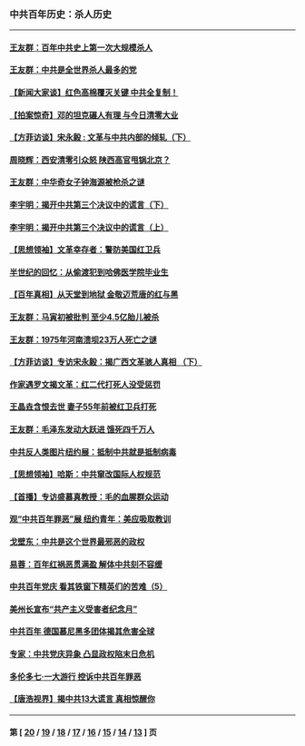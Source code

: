 ### 中共百年历史：杀人历史
---
#### [王友群：百年中共史上第一次大规模杀人](../../pages/nf1176106/n13863785.md?11180430) 
#### [王友群：中共是全世界杀人最多的党](../../pages/nf1176106/n13860689.md?11180430) 
#### [【新闻大家谈】红色高棉覆灭关键 中共全复制！](../../pages/nf1176106/n13850222.md?11180430) 
#### [【拍案惊奇】邓的坦克碾人有理 与今日清零大业](../../pages/nf1176106/n13729574.md?11180430) 
#### [【方菲访谈】宋永毅 : 文革与中共内部的倾轧（下）](../../pages/nf1176106/n13486836.md?11180430) 
#### [周晓辉：西安清零引众怒 陕西高官甩锅北京？](../../pages/nf1176106/n13484627.md?11180430) 
#### [王友群：中华奇女子钟海源被枪杀之谜](../../pages/nf1176106/n13430555.md?11180430) 
#### [李宇明：揭开中共第三个决议中的谎言（下）](../../pages/nf1176106/n13389389.md?11180430) 
#### [李宇明：揭开中共第三个决议中的谎言（上）](../../pages/nf1176106/n13388697.md?11180430) 
#### [【思想领袖】文革幸存者：警防美国红卫兵](../../pages/nf1176106/n13339289.md?11180430) 
#### [半世纪的回忆：从偷渡犯到哈佛医学院毕业生](../../pages/nf1176106/n13345328.md?11180430) 
#### [【百年真相】从天堂到地狱 金敬迈荒唐的红与黑](../../pages/nf1176106/n13336995.md?11180430) 
#### [王友群：马寅初被批判 至少4.5亿胎儿被杀](../../pages/nf1176106/n13260313.md?11180430) 
#### [王友群：1975年河南溃坝23万人死亡之谜](../../pages/nf1176106/n13231576.md?11180430) 
#### [【方菲访谈】专访宋永毅：揭广西文革骇人真相 （下）](../../pages/nf1176106/n13209074.md?11180430) 
#### [作家遇罗文揭文革：红二代打死人没受惩罚](../../pages/nf1176106/n13205254.md?11180430) 
#### [王晶垚含恨去世 妻子55年前被红卫兵打死](../../pages/nf1176106/n13203590.md?11180430) 
#### [王友群：毛泽东发动大跃进 饿死四千万人](../../pages/nf1176106/n13177158.md?11180430) 
#### [中共反人类图片纽约展：抵制中共就是抵制病毒](../../pages/nf1176106/n13115371.md?11180430) 
#### [【思想领袖】哈斯：中共窜改国际人权规范](../../pages/nf1176106/n13053647.md?11180430) 
#### [【首播】专访盛慕真教授：毛的血腥群众运动](../../pages/nf1176106/n13091782.md?11180430) 
#### [观“中共百年罪恶”展 纽约青年：美应吸取教训](../../pages/nf1176106/n13085246.md?11180430) 
#### [戈壁东：中共是这个世界最邪恶的政权](../../pages/nf1176106/n13085641.md?11180430) 
#### [易蓉：百年红祸恶贯满盈 解体中共刻不容缓](../../pages/nf1176106/n13084455.md?11180430) 
#### [中共百年党庆 看其铁窗下精英们的苦难（5）](../../pages/nf1176106/n13076766.md?11180430) 
#### [美州长宣布“共产主义受害者纪念月”](../../pages/nf1176106/n13074024.md?11180430) 
#### [中共百年 德国慕尼黑多团体揭其危害全球](../../pages/nf1176106/n13068873.md?11180430) 
#### [专家：中共党庆异象 凸显政权陷末日危机](../../pages/nf1176106/n13067084.md?11180430) 
#### [多伦多七·一大游行 控诉中共百年罪恶](../../pages/nf1176106/n13062043.md?11180430) 
#### [【唐浩视界】揭中共13大谎言 真相惊醒你](../../pages/nf1176106/n13065208.md?11180430) 

---
#### 第 [ [20](./20.md?11180430) / [19](./19.md?11180430) / [18](./18.md?11180430) / [17](./17.md?11180430) / [16](./16.md?11180430) / [15](./15.md?11180430) / [14](./14.md?11180430) / [13](./13.md?11180430) ] 页
